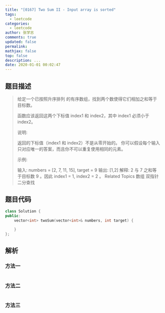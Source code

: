 ```yaml
---
title: "[0167] Two Sum II - Input array is sorted"
tags:
  - leetcode
categories:
  - leetcode
author: 张学志
comments: true
updated: false
permalink:
mathjax: false
top: false
description: ...
date: 2020-01-01 00:02:47
---
```


## 题目描述

> 给定一个已按照升序排列 的有序数组，找到两个数使得它们相加之和等于目标数。 
> 
> 函数应该返回这两个下标值 index1 和 index2，其中 index1 必须小于 index2。 
> 
> 说明: 
> 
> 
> 返回的下标值（index1 和 index2）不是从零开始的。 
> 你可以假设每个输入只对应唯一的答案，而且你不可以重复使用相同的元素。 
> 
> 
> 示例: 
> 
> 输入: numbers = [2, 7, 11, 15], target = 9
> 输出: [1,2]
> 解释: 2 与 7 之和等于目标数 9 。因此 index1 = 1, index2 = 2 。 
> Related Topics 数组 双指针 二分查找

## 题目代码

```cpp
class Solution {
public:
    vector<int> twoSum(vector<int>& numbers, int target) {
        
    }
};
```

## 解析

### 方法一

```cpp

```

### 方法二

```cpp

```

### 方法三

```cpp

```

